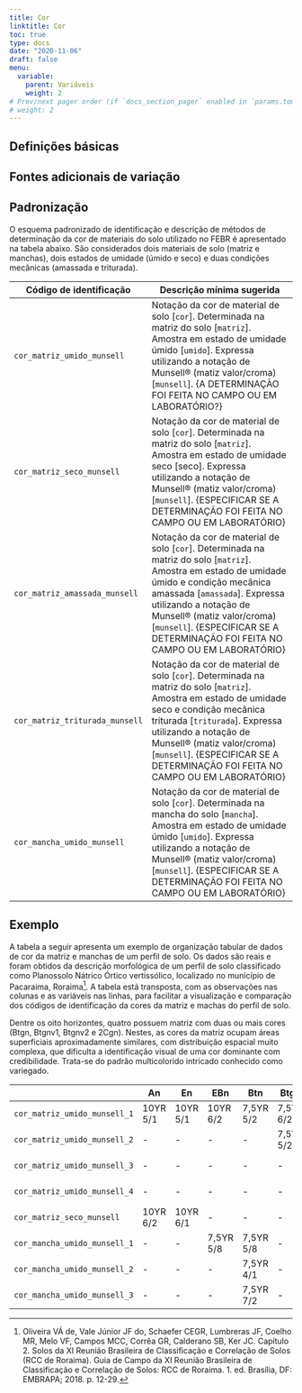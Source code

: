 ```yaml
---
title: Cor
linktitle: Cor
toc: true
type: docs
date: "2020-11-06"
draft: false
menu:
  variable:
    parent: Variáveis
    weight: 2
# Prev/next pager order (if `docs_section_pager` enabled in `params.toml`)
# weight: 2
---
```


## Definições básicas

## Fontes adicionais de variação

## Padronização

O esquema padronizado de identificação e descrição de métodos de determinação da cor de materiais do solo utilizado no FEBR é apresentado na tabela abaixo. São considerados dois materiais de solo (matriz e manchas), dois estados de umidade (úmido e seco) e duas condições mecânicas (amassada e triturada).

| Código de identificação        | Descrição mínima sugerida |
| ------------------------------ | ------------------------- |
| `cor_matriz_umido_munsell`     | Notação da cor de material de solo [`cor`]. Determinada na matriz do solo [`matriz`]. Amostra em estado de umidade úmido [`umido`]. Expressa utilizando a notação de Munsell® (matiz valor/croma) [`munsell`]. {A DETERMINAÇÃO FOI FEITA NO CAMPO OU EM LABORATÓRIO?} |
| `cor_matriz_seco_munsell`      | Notação da cor de material de solo [`cor`]. Determinada na matriz do solo [`matriz`]. Amostra em estado de umidade seco [seco]. Expressa utilizando a notação de Munsell® (matiz valor/croma) [`munsell`]. {ESPECIFICAR SE A DETERMINAÇÃO FOI FEITA NO CAMPO OU EM LABORATÓRIO} |
| `cor_matriz_amassada_munsell`  | Notação da cor de material de solo [`cor`]. Determinada na matriz do solo [`matriz`]. Amostra em estado de umidade úmido e condição mecânica amassada [`amassada`]. Expressa utilizando a notação de Munsell® (matiz valor/croma) [`munsell`]. {ESPECIFICAR SE A DETERMINAÇÃO FOI FEITA NO CAMPO OU EM LABORATÓRIO} |
| `cor_matriz_triturada_munsell` | Notação da cor de material de solo [`cor`]. Determinada na matriz do solo [`matriz`]. Amostra em estado de umidade seco e condição mecânica triturada [`triturada`]. Expressa utilizando a notação de Munsell® (matiz valor/croma) [`munsell`]. {ESPECIFICAR SE A DETERMINAÇÃO FOI FEITA NO CAMPO OU EM LABORATÓRIO} |
| `cor_mancha_umido_munsell`     | Notação da cor de material de solo [`cor`]. Determinada na mancha do solo [`mancha`]. Amostra em estado de umidade úmido [`umido`]. Expressa utilizando a notação de Munsell® (matiz valor/croma) [`munsell`]. {ESPECIFICAR SE A DETERMINAÇÃO FOI FEITA NO CAMPO OU EM LABORATÓRIO} |

## Exemplo

A tabela a seguir apresenta um exemplo de organização tabular de dados de cor da matriz e manchas de um perfil de solo. Os dados são reais e foram obtidos da descrição morfológica de um perfil de solo classificado como Planossolo Nátrico Órtico vertissólico, localizado no município de Pacaraima, Roraima[^@OliveiraEtAl2018b]. A tabela está transposta, com as observações nas colunas e as variáveis nas linhas, para facilitar a visualização e comparação dos códigos de identificação da cores da matriz e machas do perfil de solo.

Dentre os oito horizontes, quatro possuem matriz com duas ou mais cores (Btgn, Btgnv1, Btgnv2 e 2Cgn). Nestes, as cores da matriz ocupam áreas superficiais aproximadamente similares, com distribuição espacial muito complexa, que dificulta a identificação visual de uma cor dominante com credibilidade. Trata-se do padrão multicolorido intricado conhecido como variegado.

|                              | An       | En       | EBn       | Btn       | Btgn      | Btgnv1    | Btgnv2    | 2Cgn     |
| ---------------------------- | -------- | -------- | --------- | --------- | --------- | --------- | --------- | -------- |
| `cor_matriz_umido_munsell_1` | 10YR 5/1 | 10YR 5/1 | 10YR 6/2  | 7,5YR 5/2 | 7,5YR 6/2 | 10YR 4/1  | 10YR 4/1  | 10YR 6/2 |
| `cor_matriz_umido_munsell_2` | -        | -        | -         | -         | 7,5YR 5/2 | 10YR 5/2  | 10YR 5/2  | 10YR 7/2 |
| `cor_matriz_umido_munsell_3` | -        | -        | -         | -         | -         | 10YR 6/2  | 10YR 4/2  | -        |
| `cor_matriz_umido_munsell_4` | -        | -        | -         | -         | -         | 7,5YR 5/8 | 7,5YR 5/6 | -        |
| `cor_matriz_seco_munsell`    | 10YR 6/2 | 10YR 6/1 | -         | -         | -         | -         | -         | -        |
| `cor_mancha_umido_munsell_1` | -        | -        | 7,5YR 5/8 | 7,5YR 5/8 | -         | -         | -         | 10YR 6/8 |
| `cor_mancha_umido_munsell_2` | -        | -        | -         | 7,5YR 4/1 | -         | -         | -         | -        |
| `cor_mancha_umido_munsell_3` | -        | -        | -         | 7,5YR 7/2 | -         | -         | -         | -        |

[^@OliveiraEtAl2018b]: Oliveira VÁ de, Vale Júnior JF do, Schaefer CEGR, Lumbreras JF, Coelho MR, Melo VF, Campos MCC, Corrêa GR, Calderano SB, Ker JC. Capítulo 2. Solos da XI Reunião Brasileira de Classificação e Correlação de Solos (RCC de Roraima). Guia de Campo da XI Reunião Brasileira de Classificação e Correlação de Solos: RCC de Roraima. 1. ed. Brasília, DF: EMBRAPA; 2018. p. 12-29.